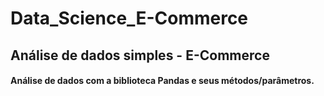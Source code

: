 # Data_Science_E-Commerce
## Análise de dados simples - E-Commerce

#### Análise de dados com a biblioteca Pandas e seus métodos/parâmetros.
